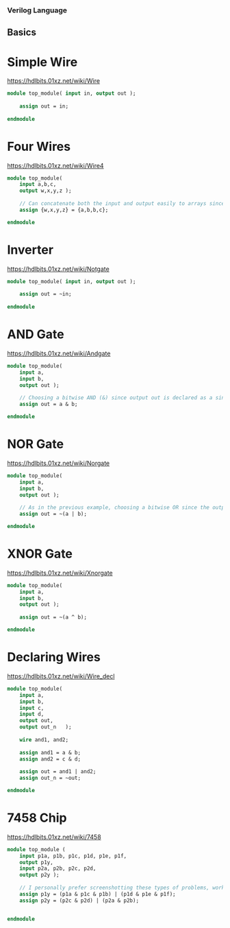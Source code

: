 ### Verilog Language

## Basics

# Simple Wire
https://hdlbits.01xz.net/wiki/Wire

```systemverilog
module top_module( input in, output out );
    
	assign out = in;
    
endmodule
```

# Four Wires
https://hdlbits.01xz.net/wiki/Wire4

```systemverilog
module top_module( 
    input a,b,c,
    output w,x,y,z );
    
    // Can concatenate both the input and output easily to arrays since they're explicitly defined in the problem.
    assign {w,x,y,z} = {a,b,b,c};

endmodule
```

# Inverter
https://hdlbits.01xz.net/wiki/Notgate

```systemverilog
module top_module( input in, output out );
    
	assign out = ~in;
    
endmodule
```

# AND Gate
https://hdlbits.01xz.net/wiki/Andgate

```systemverilog
module top_module( 
    input a, 
    input b, 
    output out );
    
    // Choosing a bitwise AND (&) since output out is declared as a single bit output (and bitwise AND will reduce the output to a single bit). Doesn't matter in this example but it would if the inputs were multi-bit.
    assign out = a & b;

endmodule
```

# NOR Gate
https://hdlbits.01xz.net/wiki/Norgate

```systemverilog
module top_module( 
    input a, 
    input b, 
    output out );
    
    // As in the previous example, choosing a bitwise OR since the output is declared as a single bit.
    assign out = ~(a | b);

endmodule
```

# XNOR Gate
https://hdlbits.01xz.net/wiki/Xnorgate

```systemverilog
module top_module( 
    input a, 
    input b, 
    output out );
    
    assign out = ~(a ^ b);

endmodule
```

# Declaring Wires
https://hdlbits.01xz.net/wiki/Wire_decl

```systemverilog
module top_module(
    input a,
    input b,
    input c,
    input d,
    output out,
    output out_n   ); 
    
    wire and1, and2;
    
    assign and1 = a & b;
    assign and2 = c & d;
    
    assign out = and1 | and2;
    assign out_n = ~out;

endmodule
```

# 7458 Chip
https://hdlbits.01xz.net/wiki/7458

```systemverilog
module top_module ( 
    input p1a, p1b, p1c, p1d, p1e, p1f,
    output p1y,
    input p2a, p2b, p2c, p2d,
    output p2y );
    
    // I personally prefer screenshotting these types of problems, working backwards from the output and highlighting the sections that I've already written code for.
    assign p1y = (p1a & p1c & p1b) | (p1d & p1e & p1f);
    assign p2y = (p2c & p2d) | (p2a & p2b);


endmodule
```